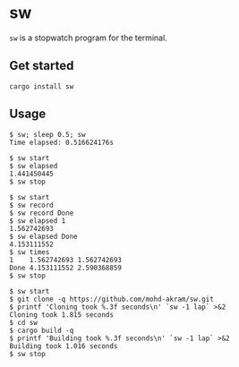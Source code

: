 sw
==

`sw` is a stopwatch program for the terminal.

Get started
-----------

`cargo install sw`

Usage
-----

    $ sw; sleep 0.5; sw
    Time elapsed: 0.516624176s

    $ sw start
    $ sw elapsed
    1.441450445
    $ sw stop

    $ sw start
    $ sw record
    $ sw record Done
    $ sw elapsed 1
    1.562742693
    $ sw elapsed Done
    4.153111552
    $ sw times
    1    1.562742693 1.562742693
    Done 4.153111552 2.590368859
    $ sw stop

    $ sw start
    $ git clone -q https://github.com/mohd-akram/sw.git
    $ printf 'Cloning took %.3f seconds\n' `sw -1 lap` >&2
    Cloning took 1.815 seconds
    $ cd sw
    $ cargo build -q
    $ printf 'Building took %.3f seconds\n' `sw -1 lap` >&2
    Building took 1.016 seconds
    $ sw stop
